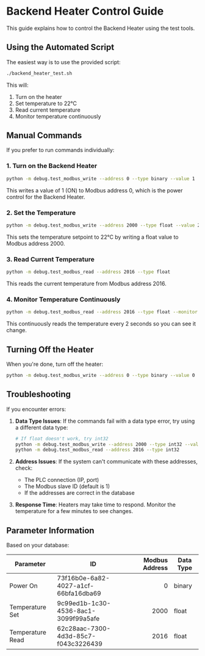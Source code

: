 # Backend Heater Control Guide

This guide explains how to control the Backend Heater using the test tools.

## Using the Automated Script

The easiest way is to use the provided script:

```bash
./backend_heater_test.sh
```

This will:
1. Turn on the heater
2. Set temperature to 22°C
3. Read current temperature
4. Monitor temperature continuously

## Manual Commands

If you prefer to run commands individually:

### 1. Turn on the Backend Heater

```bash
python -m debug.test_modbus_write --address 0 --type binary --value 1
```

This writes a value of 1 (ON) to Modbus address 0, which is the power control for the Backend Heater.

### 2. Set the Temperature

```bash
python -m debug.test_modbus_write --address 2000 --type float --value 22.0
```

This sets the temperature setpoint to 22°C by writing a float value to Modbus address 2000.

### 3. Read Current Temperature

```bash
python -m debug.test_modbus_read --address 2016 --type float
```

This reads the current temperature from Modbus address 2016.

### 4. Monitor Temperature Continuously

```bash
python -m debug.test_modbus_read --address 2016 --type float --monitor 2.0
```

This continuously reads the temperature every 2 seconds so you can see it change.

## Turning Off the Heater

When you're done, turn off the heater:

```bash
python -m debug.test_modbus_write --address 0 --type binary --value 0
```

## Troubleshooting

If you encounter errors:

1. **Data Type Issues**: If the commands fail with a data type error, try using a different data type:
   ```bash
   # If float doesn't work, try int32
   python -m debug.test_modbus_write --address 2000 --type int32 --value 22
   python -m debug.test_modbus_read --address 2016 --type int32
   ```

2. **Address Issues**: If the system can't communicate with these addresses, check:
   - The PLC connection (IP, port)
   - The Modbus slave ID (default is 1)
   - If the addresses are correct in the database

3. **Response Time**: Heaters may take time to respond. Monitor the temperature for a few minutes to see changes.

## Parameter Information

Based on your database:

| Parameter | ID | Modbus Address | Data Type |
|-----------|----|--------------:|-----------|
| Power On | 73f16b0e-6a82-4027-a1cf-66bfa16dba69 | 0 | binary |
| Temperature Set | 9c99ed1b-1c30-4536-8ac1-3099f99a5afe | 2000 | float |
| Temperature Read | 62c28aac-7300-4d3d-85c7-f043c3226439 | 2016 | float |